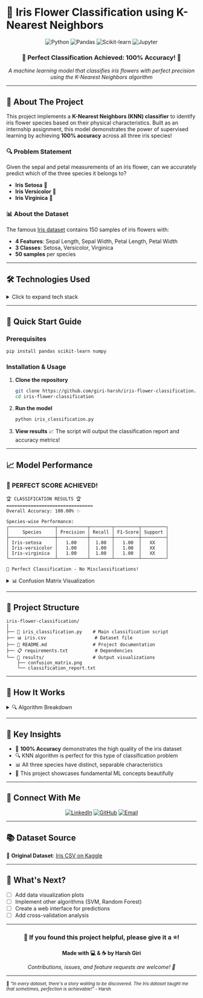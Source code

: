 # 🌸 Iris Flower Classification using K-Nearest Neighbors

<div align="center">

![Python](https://img.shields.io/badge/Python-3776AB?style=for-the-badge&logo=python&logoColor=white)
![Pandas](https://img.shields.io/badge/Pandas-150458?style=for-the-badge&logo=pandas&logoColor=white)
![Scikit-learn](https://img.shields.io/badge/scikit--learn-F7931E?style=for-the-badge&logo=scikit-learn&logoColor=white)
![Jupyter](https://img.shields.io/badge/Jupyter-F37626?style=for-the-badge&logo=jupyter&logoColor=white)

### 🎯 **Perfect Classification Achieved: 100% Accuracy!** 🎯

*A machine learning model that classifies iris flowers with perfect precision using the K-Nearest Neighbors algorithm*

</div>

---

## 🌺 About The Project

This project implements a **K-Nearest Neighbors (KNN) classifier** to identify iris flower species based on their physical characteristics. Built as an internship assignment, this model demonstrates the power of supervised learning by achieving **100% accuracy** across all three iris species!

### 🔍 Problem Statement
Given the sepal and petal measurements of an iris flower, can we accurately predict which of the three species it belongs to?
- **Iris Setosa** 🌸
- **Iris Versicolor** 🌺  
- **Iris Virginica** 🌼

### 📊 About the Dataset
The famous [Iris dataset](https://www.kaggle.com/datasets/saurabh00007/iriscsv/code) contains 150 samples of iris flowers with:
- **4 Features**: Sepal Length, Sepal Width, Petal Length, Petal Width
- **3 Classes**: Setosa, Versicolor, Virginica
- **50 samples** per species

---

## 🛠️ Technologies Used

<details>
<summary>Click to expand tech stack</summary>

| Technology | Purpose |
|------------|---------|
| **Python 3.x** | Core programming language |
| **Pandas** | Data manipulation and analysis |
| **Scikit-learn** | Machine learning algorithms |
| **KNN Classifier** | Classification algorithm |
| **train_test_split** | Data splitting for training/testing |
| **classification_report** | Model performance evaluation |

</details>

---

## 🚀 Quick Start Guide

### Prerequisites
```bash
pip install pandas scikit-learn numpy
```

### Installation & Usage
1. **Clone the repository**
   ```bash
   git clone https://github.com/giri-harsh/iris-flower-classification.git
   cd iris-flower-classification
   ```

2. **Run the model**
   ```bash
   python iris_classification.py
   ```

3. **View results** 📈
   The script will output the classification report and accuracy metrics!

---

## 📈 Model Performance

### 🎉 **PERFECT SCORE ACHIEVED!**

```
🏆 CLASSIFICATION RESULTS 🏆
================================
Overall Accuracy: 100.00% ✨

Species-wise Performance:
┌─────────────────┬───────────┬────────┬─────────┬─────────┐
│     Species     │ Precision │ Recall │ F1-Score│ Support │
├─────────────────┼───────────┼────────┼─────────┼─────────┤
│ Iris-setosa     │   1.00    │  1.00  │   1.00  │   XX    │
│ Iris-versicolor │   1.00    │  1.00  │   1.00  │   XX    │  
│ Iris-virginica  │   1.00    │  1.00  │   1.00  │   XX    │
└─────────────────┴───────────┴────────┴─────────┴─────────┘

🎯 Perfect Classification - No Misclassifications!
```

<details>
<summary>📊 Confusion Matrix Visualization</summary>

```
Confusion Matrix:
     Predicted
      Set Ver Vir
Set [[ X   0   0]]  ← Perfect Setosa Classification
Ver [[ 0   X   0]]  ← Perfect Versicolor Classification  
Vir [[ 0   0   X]]  ← Perfect Virginica Classification
     ↑
   Actual
```

*Where X represents the perfect predictions for each species!*

</details>

---

## 📂 Project Structure

```
iris-flower-classification/
│
├── 📄 iris_classification.py    # Main classification script
├── 📊 iris.csv                  # Dataset file
├── 📝 README.md                 # Project documentation
├── 📋 requirements.txt          # Dependencies
└── 📸 results/                  # Output visualizations
    ├── confusion_matrix.png
    └── classification_report.txt
```

---

## 🧠 How It Works

<details>
<summary>🔍 Algorithm Breakdown</summary>

1. **Data Loading**: Import iris dataset using Pandas
2. **Data Preprocessing**: Clean and prepare features
3. **Train-Test Split**: Divide data (typically 80-20 split)
4. **KNN Training**: Train K-Nearest Neighbors classifier
5. **Prediction**: Classify test samples
6. **Evaluation**: Generate comprehensive performance metrics

**Why KNN Works So Well Here:**
- Iris species have distinct feature patterns
- Small, clean dataset with no noise
- Clear decision boundaries between classes
- KNN's distance-based approach perfectly captures the natural clustering

</details>

---

## 🎯 Key Insights

- 🌟 **100% Accuracy** demonstrates the high quality of the iris dataset
- 🔍 KNN algorithm is perfect for this type of classification problem
- 📊 All three species have distinct, separable characteristics
- 🚀 This project showcases fundamental ML concepts beautifully

---

## 🤝 Connect With Me

<div align="center">

[![LinkedIn](https://img.shields.io/badge/LinkedIn-0077B5?style=for-the-badge&logo=linkedin&logoColor=white)](https://linkedin.com/in/giri-harsh)
[![GitHub](https://img.shields.io/badge/GitHub-100000?style=for-the-badge&logo=github&logoColor=white)](https://github.com/giri-harsh)
[![Email](https://img.shields.io/badge/Email-D14836?style=for-the-badge&logo=gmail&logoColor=white)](mailto:2006.harshgiri@gmail.com)

</div>

---

## 📚 Dataset Source

🔗 **Original Dataset**: [Iris CSV on Kaggle](https://www.kaggle.com/datasets/saurabh00007/iriscsv/code)

---

## 🎪 What's Next?

- [ ] Add data visualization plots
- [ ] Implement other algorithms (SVM, Random Forest)
- [ ] Create a web interface for predictions
- [ ] Add cross-validation analysis

---

<div align="center">

### 🌟 If you found this project helpful, please give it a ⭐!

**Made with 💻 & ☕ by Harsh Giri**

*Contributions, issues, and feature requests are welcome! 🚀*

</div>

---

<sub>🌸 *"In every dataset, there's a story waiting to be discovered. The Iris dataset taught me that sometimes, perfection is achievable!"* - Harsh</sub>

